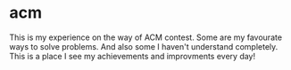 # acm
This is my experience on the way of ACM contest.
Some are my favourate ways to solve problems. And also some I haven't understand completely.
This is a place I see my achievements and improvments every day!
